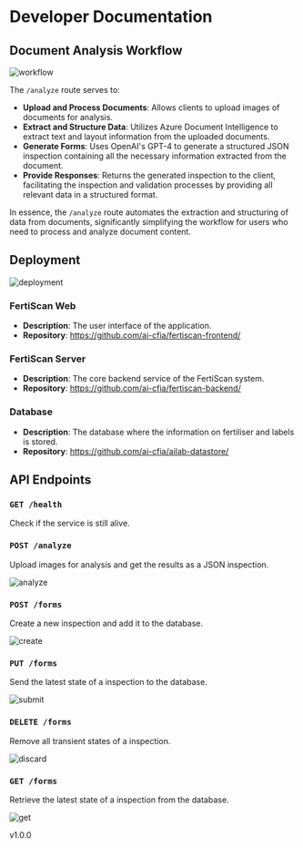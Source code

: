 # Developer Documentation

## Document Analysis Workflow

![workflow](../out/workflow_dss/FertiScan%20Sequence%20Diagram.png)

The `/analyze` route serves to:

- **Upload and Process Documents**: Allows clients to upload
 images of documents for analysis.
- **Extract and Structure Data**: Utilizes Azure Document Intelligence to
 extract text and layout information from the uploaded documents.
- **Generate Forms**: Uses OpenAI's GPT-4 to generate a structured JSON
 inspection containing all the necessary information extracted from the document.
- **Provide Responses**: Returns the generated inspection to the client,
 facilitating the inspection and validation processes
 by providing all relevant data in a structured format.

In essence, the `/analyze` route automates the
 extraction and structuring of data from documents, significantly
 simplifying the workflow for
 users who need to process and analyze document content.

## Deployment

![deployment](../out/deployment/Deployment.png)

### FertiScan Web

- **Description**: The user interface of the application.
- **Repository**: <https://github.com/ai-cfia/fertiscan-frontend/>

### FertiScan Server

- **Description**: The core backend service of the FertiScan system.
- **Repository**: <https://github.com/ai-cfia/fertiscan-backend/>

### Database

- **Description**: The database where the
 information on fertiliser and labels is stored.
- **Repository**: <https://github.com/ai-cfia/ailab-datastore/>

## API Endpoints

### `GET /health`

Check if the service is still alive.

### `POST /analyze`

Upload images for analysis and get the results as a JSON inspection.

![analyze](../out/analyze_dss/Analyze%20DSS.png)

### `POST /forms`

Create a new inspection and add it to the database.

![create](../out/create_form_dss/FertiScan%20Sequence%20Diagram.png)

### `PUT /forms`

Send the latest state of a inspection to the database.

![submit](../out/submit_form_dss/FertiScan%20Sequence%20Diagram.png)

### `DELETE /forms`

Remove all transient states of a inspection.

![discard](../out/discard_form_dss/FertiScan%20Sequence%20Diagram.png)

### `GET /forms`

Retrieve the latest state of a inspection from the database.

![get](../out/get_form_dss/FertiScan%20Sequence%20Diagram.png)

v1.0.0
